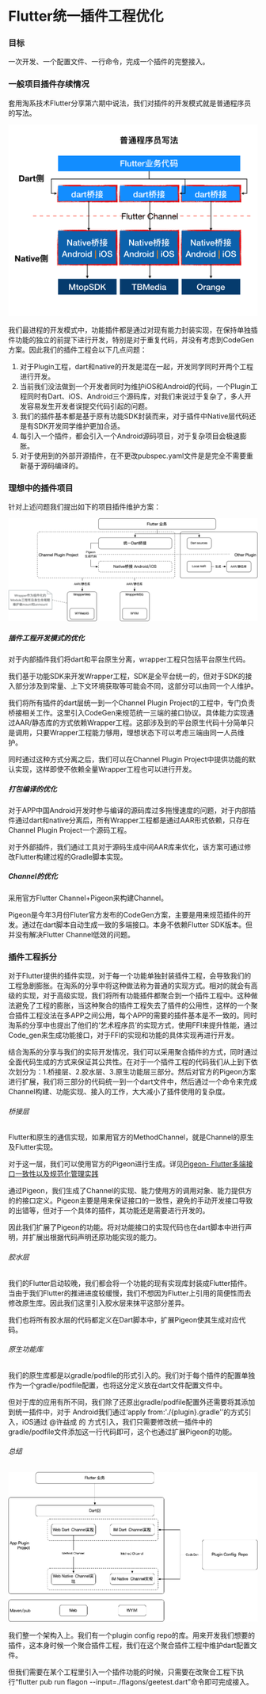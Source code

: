 Flutter统一插件工程优化 
=================

### 目标
一次开发、一个配置文件、一行命令，完成一个插件的完整接入。

### 一般项目插件存续情况

套用淘系技术Flutter分享第六期中说法，我们对插件的开发模式就是普通程序员的写法。

![normal_coder](./normal_coder.png)


我们最进程的开发模式中，功能插件都是通过对现有能力封装实现，在保持单独插件功能的独立的前提下进行开发，特别是对于重复代码，并没有考虑到CodeGen方案。因此我们的插件工程会以下几点问题：

1. 对于Plugin工程，dart和native的开发是混在一起，开发同学同时开两个工程进行开发。
2. 当前我们没法做到一个开发者同时为维护iOS和Android的代码，一个Plugin工程同时有Dart、iOS、Android三个源码库，对我们来说过于复杂了，多人开发容易发生开发者误提交代码引起的问题。
3. 我们的插件基本都是基于原有功能SDK封装而来，对于插件中Native层代码还是有SDK开发同学维护更加合适。
4. 每引入一个插件，都会引入一个Android源码项目，对于复杂项目会极速膨胀。
5. 对于使用到的外部开源插件，在不更改pubspec.yaml文件是是完全不需要重新基于源码编译的。


### 理想中的插件项目

针对上述问题我们提出如下的项目插件维护方案：


![ower_plugin](./ower_plugin.png)

##### 插件工程开发模式的优化
对于内部插件我们将dart和平台原生分离，wrapper工程只包括平台原生代码。

我们基于功能SDK来开发Wrapper工程，SDK是全平台统一的，但对于SDK的接入部分涉及到常量、上下文环境获取等可能会不同，这部分可以由同一个人维护。

我们将所有插件的dart层统一到一个Channel Plugin Project的工程中，专门负责桥接相关工作。这里引入CodeGen来规范统一三端的接口协议。具体能力实现通过AAR/静态库的方式依赖Wrapper工程。这部涉及到的平台原生代码十分简单只是调用，只要Wrapper工程能力够用，理想状态下可以考虑三端由同一人员维护。

同时通过这种方式分离之后，我们可以在Channel Plugin Project中提供功能的默认实现，这样即使不依赖全量Wrapper工程也可以进行开发。

##### 打包编译的优化
对于APP中国Android开发时参与编译的源码库过多拖慢速度的问题，对于内部插件通过dart和native分离后，所有Wrapper工程都是通过AAR形式依赖，只存在Channel Plugin Project一个源码工程。

对于外部插件，我们通过工具对于源码生成中间AAR库来优化，该方案可通过修改Flutter构建过程的Gradle脚本实现。


##### Channel的优化

采用官方Flutter Channel+Pigeon来构建Channel。


Pigeon是今年3月份Fluter官方发布的CodeGen方案，主要是用来规范插件的开发。通过在dart脚本自动生成一致的多端接口。本身不依赖Flutter SDK版本。但并没有解决Flutter Channel低效的问题。
### 插件工程拆分

对于Flutter提供的插件实现，对于每一个功能单独封装插件工程，会导致我们的工程急剧膨胀。在淘系的分享中将这种做法称为普通的实现方式。相对的就会有高级的实现，对于高级实现，我们将所有功能插件都聚合到一个插件工程中。这种做法避免了工程的膨胀，当这种聚合的插件工程失去了插件的公用性，这样的一个聚合插件工程没法在多APP之间公用，每个APP的需要的插件基本是不一致的。同时淘系的分享中也提出了他们的‘艺术程序员’的实现方式，使用FFI来提升性能，通过Code_gen来生成功能接口，对于FFI的实现和功能的具体实现再进行开发。

结合淘系的分享与我们的实际开发情况，我们可以采用聚合插件的方式，同时通过全面代码生成的方式来保证其公共性。在对于一个插件工程的代码我们从上到下依次划分为：1.桥接层、2.胶水层、3.原生功能层三部分。然后对官方的Pigeon方案进行扩展，我们将三部分的代码统一到一个dart文件中，然后通过一个命令来完成Channel构建、功能实现、接入的工作，大大减小了插件使用的复杂度。

###### 桥接层
Flutter和原生的通信实现，如果用官方的MethodChannel，就是Channel的原生及Flutter实现。

对于这一层，我们可以使用官方的Pigeon进行生成。详见<a href="https://mp.weixin.qq.com/s/E24bY7nt2HL0Pl-vEkECXghttps://mp.weixin.qq.com/s/E24bY7nt2HL0Pl-vEkECXg">Pigeon- Flutter多端接口一致性以及规范化管理实践</a>

通过Pigeon，我们生成了Channel的实现、能力使用方的调用对象、能力提供方的的接口定义。Pigeon主要是用来保证接口的一致性，避免的手动开发接口导致的出错等，但对于一个具体的插件，其功能还是需要进行开发的。

因此我们扩展了Pigeon的功能。将对功能接口的实现代码也在dart脚本中进行声明，并扩展出根据代码声明还原功能实现的能力。

###### 胶水层
我们的Flutter启动较晚，我们都会将一个功能的现有实现库封装成Flutter插件。当由于我们Flutter的推进进度较缓慢，我们不想因为Flutter上引用的简便性而去修改原生库。因此我们这里引入胶水层来抹平这部分差异。

我们也将所有胶水层的代码都定义在Dart脚本中，扩展Pigeon使其生成对应代码。

###### 原生功能库

我们的原生库都是以gradle/podfile的形式引入的。我们对于每个插件的配置单独作为一个gradle/podfile配置，也将这分定义放在dart文件配置文件中。

但对于库的应用有所不同，我们除了还原出gradle/podfile配置外还需要将其添加到统一插件中，对于 Android我们通过‘apply from:'./{plugin}.gradle'’的方式引入，iOS通过 @许益成 的 方式引入，我们只需要修改统一插件中的gradle/podfile文件添加这一行代码即可，这个也通过扩展Pigeon的功能。



###### 总结

![ower_plugin](./ower_plugin_2.png)

我们整一个架构入上。我们有一个plugin config repo的库。用来开发我们想要的插件，这本身时候一个聚合插件工程，我们在这个聚合插件工程中维护dart配置文件。

但我们需要在某个工程里引入一个插件功能的时候，只需要在改聚合工程下执行“flutter pub run flagon --input=./flagons/geetest.dart”命令即可完成接入。
